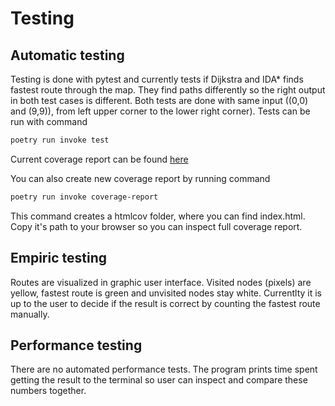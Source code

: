 # Testing

## Automatic testing

Testing is done with pytest and currently tests if Dijkstra and IDA* finds fastest route through the map. They find paths differently so the right output in both test cases is different. Both tests are done with same input ((0,0) and (9,9)), from left upper corner to the lower right corner). Tests can be run with command

```bash
poetry run invoke test
```
Current coverage report can be found [here](https://github.com/evahteri/Path-Finder/blob/main/documentation/coverage_report.png)

You can also create new coverage report by running command 

```bash
poetry run invoke coverage-report
```
This command creates a htmlcov folder, where you can find index.html. Copy it's path to your browser so you can inspect full coverage report.

## Empiric testing

Routes are visualized in graphic user interface. Visited nodes (pixels) are yellow, fastest route is green and unvisited nodes stay white. Currentlty it is up to the user to decide if the result is correct by counting the fastest route manually.

## Performance testing

There are no automated performance tests. The program prints time spent getting the result to the terminal so user can inspect and compare these numbers together.